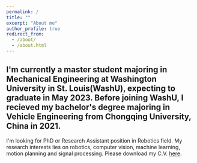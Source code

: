```yaml
---
permalink: /
title: ""
excerpt: "About me"
author_profile: true
redirect_from: 
  - /about/
  - /about.html
---
```


I'm currently a master student majoring in **Mechanical Engineering** at **Washington University in St. Louis(WashU)**, expecting to graduate in May 2023. Before joining WashU, I recieved my bachelor's degree majoring in **Vehicle Engineering** from **Chongqing University**, China in 2021.
------
I'm looking for PhD or Research Assistant position in Robotics field. My research interests lies on robotics, computer vision, machine learning, motion planning and signal processing. Please download my C.V. [here](https://tianyouhu.github.io/files/CV.pdf).

